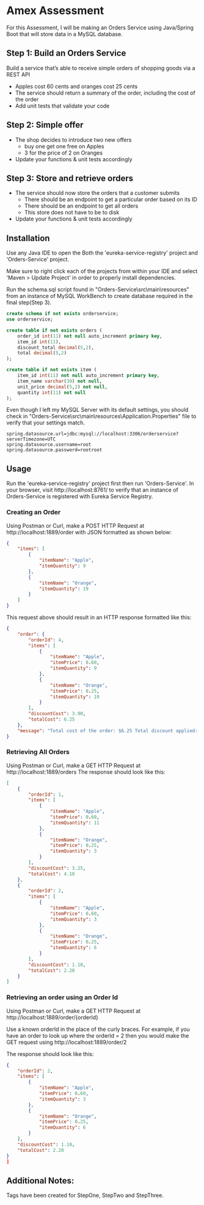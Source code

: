 # Amex Assessment
For this Assessment, I will be making an Orders Service using Java/Spring Boot that will store data in a MySQL database.

## Step 1: Build an Orders Service 
Build a service that’s able to receive simple orders of shopping goods via a REST API 
* Apples cost 60 cents and oranges cost 25 cents 
* The service should return a summary of the order, including the cost of the order
* Add unit tests that validate your code

## Step 2: Simple offer 
* The shop decides to introduce two new offers 
    * buy one get one free on Apples 
    * 3 for the price of 2 on Oranges 
* Update your functions & unit tests accordingly

## Step 3: Store and retrieve orders
* The service should now store the orders that a customer submits
    * There should be an endpoint to get a particular order based on its ID
    * There should be an endpoint to get all orders
    * This store does not have to be to disk
* Update your functions & unit tests accordingly

## Installation

Use any Java IDE to open the Both the 'eureka-service-registry' project and 'Orders-Service' project.

Make sure to right click each of the projects from within your IDE and select 'Maven > Update Project' in order to properly install dependencies.

Run the schema.sql script found in "Orders-Service\src\main\resources" from an instance of MySQL WorkBench to create database required in the final step(Step 3).
```SQL
create schema if not exists orderservice;
use orderservice;

create table if not exists orders (
    order_id int(11) not null auto_increment primary key,
    item_id int(11),
    discount_total decimal(5,2),
    total decimal(5,2)
);

create table if not exists item (
    item_id int(11) not null auto_increment primary key,
    item_name varchar(30) not null,
    unit_price decimal(5,2) not null,
    quantity int(11) not null
);
```


Even though I left my MySQL Server with its default settings, you should check in "Orders-Service\src\main\resources\Application.Properties" file to verify that your settings match.

```
spring.datasource.url=jdbc:mysql://localhost:3306/orderservice?serverTimezone=UTC
spring.datasource.username=root
spring.datasource.password=rootroot
```
## Usage

Run the 'eureka-service-registry' project first then run 'Orders-Service'. In your browser, visit http://localhost:8761/ to verify that an instance of Orders-Service is registered with Eureka Service Registry.

### Creating an Order
Using Postman or Curl, make a POST HTTP Request at http://localhost:1889/order with JSON formatted as shown below:
```JSON
{
    "items": [
        {
            "itemName": "Apple",
            "itemQuantity": 9
        },
        {
            "itemName": "Orange",
            "itemQuantity": 19
        }
    ]
}
```
 This request above should result in an HTTP response formatted like this:
```JSON
{
    "order": {
        "orderId": 4,
        "items": [
            {
                "itemName": "Apple",
                "itemPrice": 0.60,
                "itemQuantity": 9
            },
            {
                "itemName": "Orange",
                "itemPrice": 0.25,
                "itemQuantity": 19
            }
        ],
        "discountCost": 3.90,
        "totalCost": 6.25
    },
    "message": "Total cost of the order: $6.25 Total discount applied: $3.90"
}
```
### Retrieving All Orders
Using Postman or Curl, make a GET HTTP Request at http://localhost:1889/orders 
The response should look like this:
```JSON
[
    {
        "orderId": 1,
        "items": [
            {
                "itemName": "Apple",
                "itemPrice": 0.60,
                "itemQuantity": 11
            },
            {
                "itemName": "Orange",
                "itemPrice": 0.25,
                "itemQuantity": 3
            }
        ],
        "discountCost": 3.25,
        "totalCost": 4.10
    },
    {
        "orderId": 2,
        "items": [
            {
                "itemName": "Apple",
                "itemPrice": 0.60,
                "itemQuantity": 3
            },
            {
                "itemName": "Orange",
                "itemPrice": 0.25,
                "itemQuantity": 6
            }
        ],
        "discountCost": 1.10,
        "totalCost": 2.20
    }
]
```
### Retrieving an order using an Order Id
Using Postman or Curl, make a GET HTTP Request at http://localhost:1889/order/{orderId}

Use a known orderId in the place of the curly braces. For example, if you have an order to look up where the orderId = 2 then you would make the GET request using http://localhost:1889/order/2

The response should look like this:
```JSON
{
    "orderId": 2,
    "items": [
        {
            "itemName": "Apple",
            "itemPrice": 0.60,
            "itemQuantity": 3
        },
        {
            "itemName": "Orange",
            "itemPrice": 0.25,
            "itemQuantity": 6
        }
    ],
    "discountCost": 1.10,
    "totalCost": 2.20
}
]
```

## Additional Notes:
Tags have been created for StepOne, StepTwo and StepThree.


